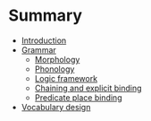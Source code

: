 # Summary

- [Introduction](introduction.md)
- [Grammar]()
  - [Morphology](description/morphology.md)
  - [Phonology](description/phonology.md)
  - [Logic framework](description/logic_framework.md)
  - [Chaining and explicit binding](description/chaining_and_explicit_binding.md)
  - [Predicate place binding](description/predicate_place_binding.md)
- [Vocabulary design]()